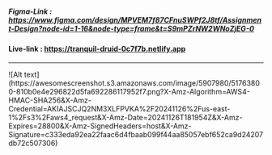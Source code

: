 ##### Figma-Link : https://www.figma.com/design/MPVEM7f87CFnuSWPf2J8tf/Assignment-Design?node-id=1-16&node-type=frame&t=S9mPZrNW2WNoZjEG-0
#### Live-link : https://tranquil-druid-0c7f7b.netlify.app
<hr/>
![Alt text](https://awesomescreenshot.s3.amazonaws.com/image/5907980/51763800-810b0e4e296822d5fa692286117952f7.png?X-Amz-Algorithm=AWS4-HMAC-SHA256&X-Amz-Credential=AKIAJSCJQ2NM3XLFPVKA%2F20241126%2Fus-east-1%2Fs3%2Faws4_request&X-Amz-Date=20241126T181954Z&X-Amz-Expires=28800&X-Amz-SignedHeaders=host&X-Amz-Signature=c333eda92ea22faac6d4fbaab099f44aa85057ebf652ca9d24207db72c507306)
